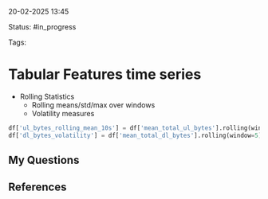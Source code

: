 

20-02-2025 13:45

Status: #in_progress

Tags:

# Tabular Features time series

- Rolling Statistics
	- Rolling means/std/max over windows
	- Volatility measures
``` python
df['ul_bytes_rolling_mean_10s'] = df['mean_total_ul_bytes'].rolling(window=10).mean()
df['dl_bytes_volatility'] = df['mean_total_dl_bytes'].rolling(window=5).std() / df['mean_total_dl_bytes'].rolling(window=5).mean()
```
 
## My Questions


## References

